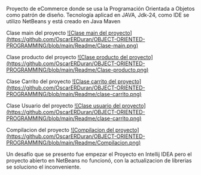 Proyecto de eCommerce donde se usa la Programación Orientada a Objetos como patrón de diseño.
Tecnología aplicad en JAVA, Jdk-24, como IDE se utilizo NetBeans y está creado en Java Maven

Clase main del proyecto
[![Clase main del proyecto] (https://github.com/OscarERDuran/OBJECT-ORIENTED-PROGRAMMING/blob/main/Readme/Clase-main.png)](https://startbootstrap.github.io/startbootstrap-sb-admin-2/)

Clase producto del proyecto
[![Clase producto del proyecto] (https://github.com/OscarERDuran/OBJECT-ORIENTED-PROGRAMMING/blob/main/Readme/Clase-producto.png)](https://startbootstrap.github.io/startbootstrap-sb-admin-2/)

Clase Carrito del proyecto
[![Clase carrito del proyecto] (https://github.com/OscarERDuran/OBJECT-ORIENTED-PROGRAMMING/blob/main/Readme/clase-carrito.png)](https://startbootstrap.github.io/startbootstrap-sb-admin-2/)

Clase Usuario del proyecto
[![Clase usuario del proyecto] (https://github.com/OscarERDuran/OBJECT-ORIENTED-PROGRAMMING/blob/main/Readme/clase-carrito.png)](https://startbootstrap.github.io/startbootstrap-sb-admin-2/)

Compilacion del proyecto
[![Compilacion del proyecto] (https://github.com/OscarERDuran/OBJECT-ORIENTED-PROGRAMMING/blob/main/Readme/Compilacion.png)](https://startbootstrap.github.io/startbootstrap-sb-admin-2/)

Un desafío que se presento fue empezar el Proyecto en Intellij IDEA pero el proyecto abierto en NetBeans no funcionó, con la actualizacion de librerias se soluciono el inconveniente.